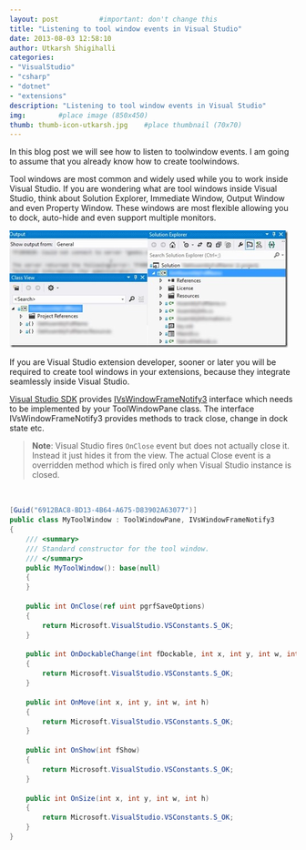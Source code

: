 ```yaml
---
layout: post          #important: don't change this
title: "Listening to tool window events in Visual Studio"
date: 2013-08-03 12:58:10
author: Utkarsh Shigihalli
categories:
- "VisualStudio"
- "csharp"
- "dotnet"
- "extensions"
description: "Listening to tool window events in Visual Studio"
img:        #place image (850x450)
thumb: thumb-icon-utkarsh.jpg    #place thumbnail (70x70)
---
```

In this blog post we will see how to listen to toolwindow events. I am going to assume that you already know how to create toolwindows.

Tool windows are most common and widely used while you to work inside Visual Studio. If you are wondering what are tool windows inside Visual Studio, think about Solution Explorer, Immediate Window, Output Window and even Property Window. These windows are most flexible allowing you to dock, auto-hide and even support multiple monitors. 

![toolwindow](/images/screenshots/utkarsh//2013_08_03_listening_to_tool_window_Image1.jpg) 

If you are Visual Studio extension developer, sooner or later you will be required to create tool windows in your extensions, because they integrate seamlessly inside Visual Studio. 

[Visual Studio SDK](http://www.microsoft.com/en-in/download/details.aspx?id=30668) provides [IVsWindowFrameNotify3](http://msdn.microsoft.com/en-us/library/microsoft.visualstudio.shell.interop.ivswindowframenotify3%28v=vs.110%29.aspx) interface which needs to be implemented by your ToolWindowPane class. The interface IVsWindowFrameNotify3 provides methods to track close, change in dock state etc. 

> **Note**: Visual Studio fires `OnClose` event but does not actually close it. Instead it just hides it from the view. The actual Close event is a overridden method which is fired only when Visual Studio instance is closed.

<br/>

```cs
[Guid("6912BAC8-BD13-4B64-A675-D83902A63077")]
public class MyToolWindow : ToolWindowPane, IVsWindowFrameNotify3
{
    /// <summary>
    /// Standard constructor for the tool window.
    /// </summary>
    public MyToolWindow(): base(null)
    {
    }

    public int OnClose(ref uint pgrfSaveOptions)
    {
        return Microsoft.VisualStudio.VSConstants.S_OK;
    }

    public int OnDockableChange(int fDockable, int x, int y, int w, int h)
    {
        return Microsoft.VisualStudio.VSConstants.S_OK;
    }

    public int OnMove(int x, int y, int w, int h)
    {
        return Microsoft.VisualStudio.VSConstants.S_OK;
    }

    public int OnShow(int fShow)
    {
        return Microsoft.VisualStudio.VSConstants.S_OK;
    }

    public int OnSize(int x, int y, int w, int h)
    {
        return Microsoft.VisualStudio.VSConstants.S_OK;
    }
}
```